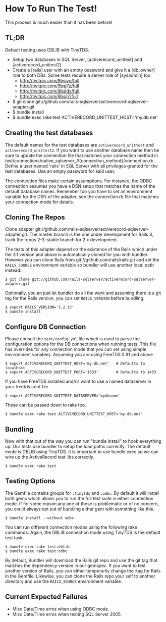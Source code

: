 
# How To Run The Test!

This process is much easier than it has been before!


## TL;DR

Default testing uses DBLIB with TinyTDS.

* Setup two databases in SQL Server, [activerecord_unittest] and [activerecord_unittest2]
* Create a [rails] user with an empty password and give it a [db_owner] role to both DBs. Some tests require a server role of [sysadmin] too.
  - http://twitpic.com/9bsiyp/full
  - http://twitpic.com/9bsj7z/full
  - http://twitpic.com/9bsjdx/full
  - http://twitpic.com/9bsjl7/full
* $ git clone git://github.com/rails-sqlserver/activerecord-sqlserver-adapter.git
* $ bundle install
* $ bundle exec rake test ACTIVERECORD_UNITTEST_HOST='my.db.net'


## Creating the test databases

The default names for the test databases are `activerecord_unittest` and `activerecord_unittest2`. If you want to use another database name then be sure to update the connection file that matches your connection method in test/connections/native_sqlserver_#{connection_method}/connection.rb. Define a user named 'rails' in SQL Server with all privileges granted for the test databases. Use an empty password for said user.

The connection files make certain assumptions. For instance, the ODBC connection assumes you have a DSN setup that matches the name of the default database names. Remember too you have to set an environment variable for the DSN of the adapter, see the connection.rb file that matches your connection mode for details.


## Cloning The Repos

Clone adapter git://github.com/rails-sqlserver/activerecord-sqlserver-adapter.git. The master branch is the one under development for Rails 3, track the repos 2-3-stable branch for 2.x development.

The tests of this adapter depend on the existence of the Rails which under the 3.1 version and above is automatically cloned for you with bundler. However you can clone Rails from git://github.com/rails/rails.git and set the `RAILS_SOURCE` environment variable so bundler will use another local path instead.

```
$ git clone git://github.com/rails-sqlserver/activerecord-sqlserver-adapter.git
```

Optionally, you an just let bundler do all the work and assuming there is a git tag for the Rails version, you can set `RAILS_VERSION` before bundling.

```
$ export RAILS_VERSION='3.2.13'
$ bundle install
```


## Configure DB Connection

Please consult the `test/config.yml` file which is used to parse the configuration options for the DB connections when running tests. This file has overrides for any connection mode that you can set using simple environment variables. Assuming you are using FreeTDS 0.91 and above

```
$ export ACTIVERECORD_UNITTEST_HOST='my.db.net'   # Defaults to localhost
$ export ACTIVERECORD_UNITTEST_PORT='1533'        # Defaults to 1433
```

If you have FreeTDS installed and/or want to use a named dataserver in your freetds.conf file

```
$ export ACTIVERECORD_UNITTEST_DATASERVER='mydbname'
```

These can be passed down to rake too.

```
$ bundle exec rake test ACTIVERECORD_UNITTEST_HOST='my.db.net'
```


## Bundling

Now with that out of the way you can run "bundle install" to hook everything up. Our tests use bundler to setup the load paths correctly. The default mode is DBLIB using TinyTDS. It is important to use bundle exec so we can wire up the ActiveRecord test libs correctly.

```
$ bundle exec rake test
```


## Testing Options

The Gemfile contains groups for `:tinytds` and `:odbc`. By default it will install both gems  which allows you to run the full test suite in either connection mode. If for some reason any one of these is problematic or of no concern, you could always opt out of bundling either gem with something like this.

```
$ bundle install --without odbc
```

You can run different connection modes using the following rake commands. Again, the DBLIB connection mode using TinyTDS is the default test task.

```
$ bundle exec rake test:dblib
$ bundle exec rake test:odbc
```

By default, Bundler will download the Rails git repo and use the git tag that matches the dependency version in our gemspec. If you want to test another version of Rails, you can either temporarily change the :tag for Rails in the Gemfile. Likewise, you can clone the Rails repo your self to another directory and use the `RAILS_SOURCE` environment variable.


## Current Expected Failures

* Misc Date/Time erros when using ODBC mode.
* Misc Date/Time erros when testing SQL Server 2005.


